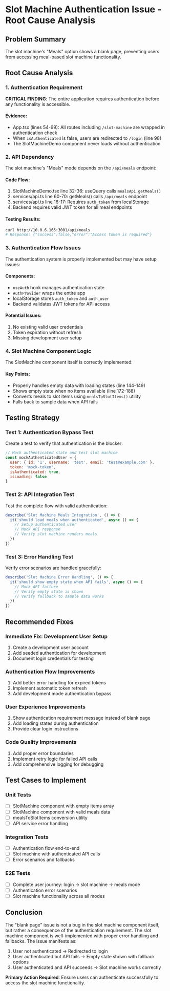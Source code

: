# Slot Machine Authentication Issue - Root Cause Analysis

## Problem Summary
The slot machine's "Meals" option shows a blank page, preventing users from accessing meal-based slot machine functionality.

## Root Cause Analysis

### 1. Authentication Requirement
**CRITICAL FINDING**: The entire application requires authentication before any functionality is accessible.

#### Evidence:
- App.tsx (lines 54-99): All routes including `/slot-machine` are wrapped in authentication check
- When `isAuthenticated` is false, users are redirected to `/login` (line 98)
- The SlotMachineDemo component never loads without authentication

### 2. API Dependency
The slot machine's "Meals" mode depends on the `/api/meals` endpoint:

#### Code Flow:
1. SlotMachineDemo.tsx line 32-36: useQuery calls `mealsApi.getMeals()`
2. services/api.ts line 60-70: getMeals() calls `/api/meals` endpoint  
3. services/api.ts line 16-17: Requires `auth_token` from localStorage
4. Backend requires valid JWT token for all meal endpoints

#### Testing Results:
```bash
curl http://10.0.6.165:3001/api/meals
# Response: {"success":false,"error":"Access token is required"}
```

### 3. Authentication Flow Issues
The authentication system is properly implemented but may have setup issues:

#### Components:
- `useAuth` hook manages authentication state
- `AuthProvider` wraps the entire app
- localStorage stores `auth_token` and `auth_user`
- Backend validates JWT tokens for API access

#### Potential Issues:
1. No existing valid user credentials
2. Token expiration without refresh
3. Missing development user setup

### 4. Slot Machine Component Logic
The SlotMachine component itself is correctly implemented:

#### Key Points:
- Properly handles empty data with loading states (line 144-149)
- Shows empty state when no items available (line 172-188)
- Converts meals to slot items using `mealsToSlotItems()` utility
- Falls back to sample data when API fails

## Testing Strategy

### Test 1: Authentication Bypass Test
Create a test to verify that authentication is the blocker:

```javascript
// Mock authenticated state and test slot machine
const mockAuthenticatedUser = {
  user: { id: '1', username: 'test', email: 'test@example.com' },
  token: 'mock-token',
  isAuthenticated: true,
  isLoading: false
}
```

### Test 2: API Integration Test  
Test the complete flow with valid authentication:

```javascript
describe('Slot Machine Meals Integration', () => {
  it('should load meals when authenticated', async () => {
    // Setup authenticated user
    // Mock API response
    // Verify slot machine renders meals
  })
})
```

### Test 3: Error Handling Test
Verify error scenarios are handled gracefully:

```javascript
describe('Slot Machine Error Handling', () => {
  it('should show empty state when API fails', async () => {
    // Mock API failure
    // Verify empty state is shown
    // Verify fallback to sample data works
  })
})
```

## Recommended Fixes

### Immediate Fix: Development User Setup
1. Create a development user account
2. Add seeded authentication for development
3. Document login credentials for testing

### Authentication Flow Improvements
1. Add better error handling for expired tokens
2. Implement automatic token refresh
3. Add development mode authentication bypass

### User Experience Improvements  
1. Show authentication requirement message instead of blank page
2. Add loading states during authentication
3. Provide clear login instructions

### Code Quality Improvements
1. Add proper error boundaries
2. Implement retry logic for failed API calls
3. Add comprehensive logging for debugging

## Test Cases to Implement

### Unit Tests
- [ ] SlotMachine component with empty items array
- [ ] SlotMachine component with valid meals data  
- [ ] mealsToSlotItems conversion utility
- [ ] API service error handling

### Integration Tests
- [ ] Authentication flow end-to-end
- [ ] Slot machine with authenticated API calls
- [ ] Error scenarios and fallbacks

### E2E Tests  
- [ ] Complete user journey: login → slot machine → meals mode
- [ ] Authentication error scenarios
- [ ] Slot machine functionality across all modes

## Conclusion

The "blank page" issue is not a bug in the slot machine component itself, but rather a consequence of the authentication requirement. The slot machine component is well-implemented with proper error handling and fallbacks. The issue manifests as:

1. User not authenticated → Redirected to login
2. User authenticated but API fails → Empty state shown with fallback options
3. User authenticated and API succeeds → Slot machine works correctly

**Primary Action Required**: Ensure users can authenticate successfully to access the slot machine functionality.